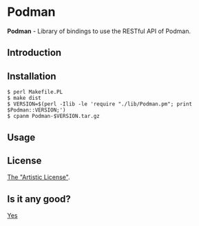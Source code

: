# Podman

**Podman** - Library of bindings to use the RESTful API of Podman.

## Introduction

## Installation

    $ perl Makefile.PL
    $ make dist
    $ VERSION=$(perl -Ilib -le 'require "./lib/Podman.pm"; print $Podman::VERSION;')
    $ cpanm Podman-$VERSION.tar.gz

## Usage

## License

[The "Artistic License"](http://dev.perl.org/licenses/artistic.html).

## Is it any good?

[Yes](https://news.ycombinator.com/item?id=3067434)
